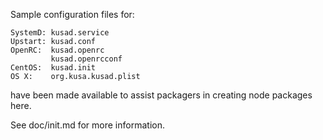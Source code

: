 Sample configuration files for:
```
SystemD: kusad.service
Upstart: kusad.conf
OpenRC:  kusad.openrc
         kusad.openrcconf
CentOS:  kusad.init
OS X:    org.kusa.kusad.plist
```
have been made available to assist packagers in creating node packages here.

See doc/init.md for more information.
